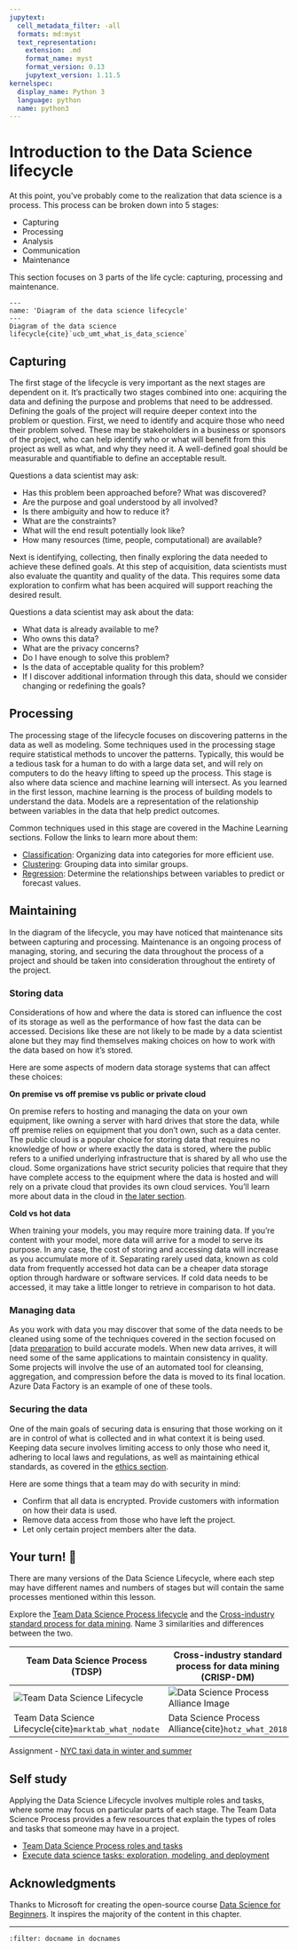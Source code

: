 ```yaml
---
jupytext:
  cell_metadata_filter: -all
  formats: md:myst
  text_representation:
    extension: .md
    format_name: myst
    format_version: 0.13
    jupytext_version: 1.11.5
kernelspec:
  display_name: Python 3
  language: python
  name: python3
---
```


# Introduction to the Data Science lifecycle

At this point, you've probably come to the realization that data science is a process. This process can be broken down into 5 stages:

- Capturing
- Processing
- Analysis
- Communication
- Maintenance

This section focuses on 3 parts of the life cycle: capturing, processing and maintenance.

```{figure} ../../../images/data-science-lifecycle.jpeg
---
name: 'Diagram of the data science lifecycle'
---
Diagram of the data science lifecycle{cite}`ucb_umt_what_is_data_science`
```

## Capturing

The first stage of the lifecycle is very important as the next stages are dependent on it. It’s practically two stages combined into one: acquiring the data and defining the purpose and problems that need to be addressed. Defining the goals of the project will require deeper context into the problem or question. First, we need to identify and acquire those who need their problem solved. These may be stakeholders in a business or sponsors of the project, who can help identify who or what will benefit from this project as well as what, and why they need it. A well-defined goal should be measurable and quantifiable to define an acceptable result.

Questions a data scientist may ask:

- Has this problem been approached before? What was discovered?
- Are the purpose and goal understood by all involved?
- Is there ambiguity and how to reduce it?
- What are the constraints?
- What will the end result potentially look like?
- How many resources (time, people, computational) are available?

Next is identifying, collecting, then finally exploring the data needed to achieve these defined goals. At this step of acquisition, data scientists must also evaluate the quantity and quality of the data. This requires some data exploration to confirm what has been acquired will support reaching the desired result.  

Questions a data scientist may ask about the data:

- What data is already available to me?
- Who owns this data?
- What are the privacy concerns?
- Do I have enough to solve this problem?
- Is the data of acceptable quality for this problem?
- If I discover additional information through this data, should we consider changing or redefining the goals?

## Processing

The processing stage of the lifecycle focuses on discovering patterns in the data as well as modeling. Some techniques used in the processing stage require statistical methods to uncover the patterns. Typically, this would be a tedious task for a human to do with a large data set, and will rely on computers to do the heavy lifting to speed up the process. This stage is also where data science and machine learning will intersect. As you learned in the first lesson, machine learning is the process of building models to understand the data. Models are a representation of the relationship between variables in the data that help predict outcomes.

Common techniques used in this stage are covered in the Machine Learning sections.  Follow the links to learn more about them:

- [Classification](../../ml-fundamentals/classification.md):  Organizing data into categories for more efficient use.
- [Clustering](../../ml-fundamentals/clustering.md): Grouping data into similar groups.
- [Regression](../../ml-fundamentals/logistic-regression.md): Determine the relationships between variables to predict or forecast values.

## Maintaining

In the diagram of the lifecycle, you may have noticed that maintenance sits between capturing and processing. Maintenance is an ongoing process of managing, storing, and securing the data throughout the process of a project and should be taken into consideration throughout the entirety of the project.

### Storing data

Considerations of how and where the data is stored can influence the cost of its storage as well as the performance of how fast the data can be accessed. Decisions like these are not likely to be made by a data scientist alone but they may find themselves making choices on how to work with the data based on how it’s stored.

Here are some aspects of modern data storage systems that can affect these choices:

**On premise vs off premise vs public or private cloud**

On premise refers to hosting and managing the data on your own equipment, like owning a server with hard drives that store the data, while off premise relies on equipment that you don’t own, such as a data center. The public cloud is a popular choice for storing data that requires no knowledge of how or where exactly the data is stored, where the public refers to a unified underlying infrastructure that is shared by all who use the cloud. Some organizations have strict security policies that require that they have complete access to the equipment where the data is hosted and will rely on a private cloud that provides its own cloud services. You’ll learn more about data in the cloud in [the later section](../data-science-in-the-cloud/introduction.md).

**Cold vs hot data**

When training your models, you may require more training data. If you’re content with your model, more data will arrive for a model to serve its purpose. In any case, the cost of storing and accessing data will increase as you accumulate more of it. Separating rarely used data, known as cold data from frequently accessed hot data can be a cheaper data storage option through hardware or software services. If cold data needs to be accessed, it may take a little longer to retrieve in comparison to hot data.

### Managing data

As you work with data you may discover that some of the data needs to be cleaned using some of the techniques covered in the section focused on [data [preparation](../working-with-data/data-preparation.md) to build accurate models. When new data arrives, it will need some of the same applications to maintain consistency in quality. Some projects will involve the use of an automated tool for cleansing, aggregation, and compression before the data is moved to its final location. Azure Data Factory is an example of one of these tools.

### Securing the data

One of the main goals of securing data is ensuring that those working on it are in control of what is collected and in what context it is being used. Keeping data secure involves limiting access to only those who need it, adhering to local laws and regulations, as well as maintaining ethical standards, as covered in the [ethics section](../introduction/data-science-ethics.md).

Here are some things that a team may do with security in mind:

- Confirm that all data is encrypted.
Provide customers with information on how their data is used.
- Remove data access from those who have left the project.
- Let only certain project members alter the data.

## Your turn! 🚀

There are many versions of the Data Science Lifecycle, where each step may have different names and numbers of stages but will contain the same processes mentioned within this lesson.

Explore the [Team Data Science Process lifecycle](https://docs.microsoft.com/en-us/azure/architecture/data-science-process/lifecycle) and the [Cross-industry standard process for data mining](https://www.datascience-pm.com/crisp-dm-2/). Name 3 similarities and differences between the two.

|Team Data Science Process (TDSP)|Cross-industry standard process for data mining (CRISP-DM)|
|--|--|
|![Team Data Science Lifecycle](../../../images/tdsp-lifecycle2.png) | ![Data Science Process Alliance Image](../../../images/CRISP-DM.png) |
| Team Data Science Lifecycle{cite}`marktab_what_nodate` | Data Science Process Alliance{cite}`hotz_what_2018` |

Assignment - [NYC taxi data in winter and summer](../../assignments/data-science/nyc-taxi-data-in-winter-and-summer.ipynb)

## Self study

Applying the Data Science Lifecycle involves multiple roles and tasks, where some may focus on particular parts of each stage. The Team Data Science Process provides a few resources that explain the types of roles and tasks that someone may have in a project.

- [Team Data Science Process roles and tasks](https://docs.microsoft.com/en-us/azure/architecture/data-science-process/roles-tasks)
- [Execute data science tasks: exploration, modeling, and deployment](https://docs.microsoft.com/en-us/azure/architecture/data-science-process/execute-data-science-tasks)

## Acknowledgments

Thanks to Microsoft for creating the open-source course [Data Science for Beginners](https://github.com/microsoft/Data-Science-For-Beginners). It inspires the majority of the content in this chapter.

---

```{bibliography}
:filter: docname in docnames
```
